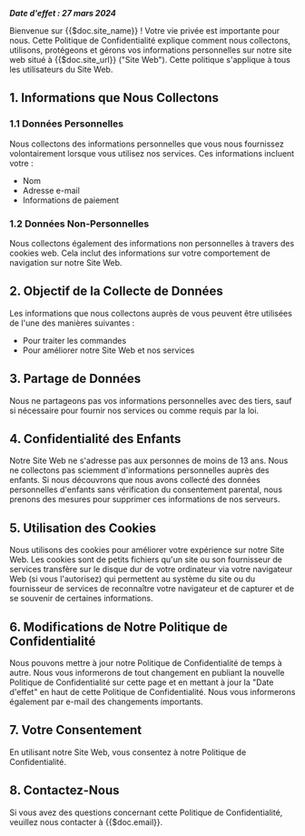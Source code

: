***Date d'effet : 27 mars 2024***

Bienvenue sur {{$doc.site_name}} ! Votre vie privée est importante pour nous. Cette Politique de Confidentialité explique comment nous collectons, utilisons, protégeons et gérons vos informations personnelles sur notre site web situé à {{$doc.site_url}} ("Site Web"). Cette politique s'applique à tous les utilisateurs du Site Web.

## 1. Informations que Nous Collectons
### 1.1 Données Personnelles
Nous collectons des informations personnelles que vous nous fournissez volontairement lorsque vous utilisez nos services. Ces informations incluent votre :

- Nom
- Adresse e-mail
- Informations de paiement

### 1.2 Données Non-Personnelles
Nous collectons également des informations non personnelles à travers des cookies web. Cela inclut des informations sur votre comportement de navigation sur notre Site Web.

## 2. Objectif de la Collecte de Données
Les informations que nous collectons auprès de vous peuvent être utilisées de l'une des manières suivantes :

- Pour traiter les commandes
- Pour améliorer notre Site Web et nos services

## 3. Partage de Données
Nous ne partageons pas vos informations personnelles avec des tiers, sauf si nécessaire pour fournir nos services ou comme requis par la loi.

## 4. Confidentialité des Enfants
Notre Site Web ne s'adresse pas aux personnes de moins de 13 ans. Nous ne collectons pas sciemment d'informations personnelles auprès des enfants. Si nous découvrons que nous avons collecté des données personnelles d'enfants sans vérification du consentement parental, nous prenons des mesures pour supprimer ces informations de nos serveurs.

## 5. Utilisation des Cookies
Nous utilisons des cookies pour améliorer votre expérience sur notre Site Web. Les cookies sont de petits fichiers qu'un site ou son fournisseur de services transfère sur le disque dur de votre ordinateur via votre navigateur Web (si vous l'autorisez) qui permettent au système du site ou du fournisseur de services de reconnaître votre navigateur et de capturer et de se souvenir de certaines informations.

## 6. Modifications de Notre Politique de Confidentialité
Nous pouvons mettre à jour notre Politique de Confidentialité de temps à autre. Nous vous informerons de tout changement en publiant la nouvelle Politique de Confidentialité sur cette page et en mettant à jour la "Date d'effet" en haut de cette Politique de Confidentialité. Nous vous informerons également par e-mail des changements importants.

## 7. Votre Consentement
En utilisant notre Site Web, vous consentez à notre Politique de Confidentialité.

## 8. Contactez-Nous
Si vous avez des questions concernant cette Politique de Confidentialité, veuillez nous contacter à {{$doc.email}}.